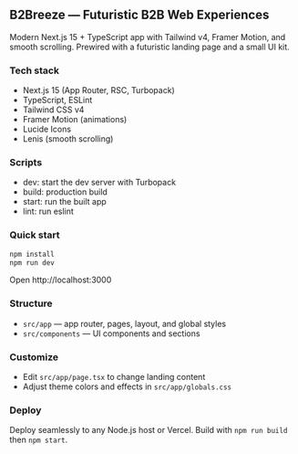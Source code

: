 ## B2Breeze — Futuristic B2B Web Experiences

Modern Next.js 15 + TypeScript app with Tailwind v4, Framer Motion, and smooth scrolling. Prewired with a futuristic landing page and a small UI kit.

### Tech stack

- Next.js 15 (App Router, RSC, Turbopack)
- TypeScript, ESLint
- Tailwind CSS v4
- Framer Motion (animations)
- Lucide Icons
- Lenis (smooth scrolling)

### Scripts

- dev: start the dev server with Turbopack
- build: production build
- start: run the built app
- lint: run eslint

### Quick start

```powershell
npm install
npm run dev
```

Open http://localhost:3000

### Structure

- `src/app` — app router, pages, layout, and global styles
- `src/components` — UI components and sections

### Customize

- Edit `src/app/page.tsx` to change landing content
- Adjust theme colors and effects in `src/app/globals.css`

### Deploy

Deploy seamlessly to any Node.js host or Vercel. Build with `npm run build` then `npm start`.
